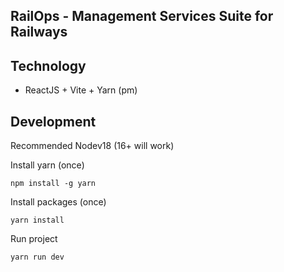 ## RailOps - Management Services Suite for Railways

## Technology

- ReactJS + Vite + Yarn (pm)

## Development
Recommended Nodev18 (16+ will work)

Install yarn (once)
```
npm install -g yarn
```

Install packages (once)
```
yarn install
```

Run project
```
yarn run dev
```
